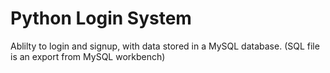 # Python Login System
Ablilty to login and signup, with data stored in a MySQL database.
(SQL file is an export from MySQL workbench)